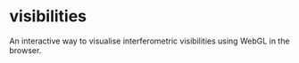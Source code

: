 # visibilities
An interactive way to visualise interferometric visibilities using WebGL in the browser.
